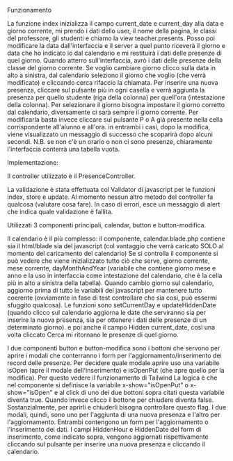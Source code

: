 Funzionamento

La funzione index inizializza il campo current_date e current_day alla data e giorno corrente, mi prendo i dati dello user, il nome della pagina, le classi del professore, gli studenti e chiamo la view teacher.presents.
Posso poi modificare la data dall'interfaccia e il server a quel punto riceverà il giorno e data che ho indicato io dal calendario e mi restituirà i dati delle presenze di quel giorno.
Quando atterro sull'interfaccia, avrò i dati delle presenze della classe del giorno corrente. Se voglio cambiare giorno clicco sulla data in alto a sinistra, dal calendario seleziono il giorno che voglio
(che verrà modificato) e cliccando cerca rifaccio la chiamata. 
Per inserire una nuova presenza, cliccare sul pulsante più in ogni casella e verrà aggiunta la presenza per quello studente (riga della colonna) per quell'ora (intestazione della colonna). Per selezionare il giorno bisogna impostare il giorno corretto dal calendario, diversamente ci sarà sempre il giorno corrente.
Per modificarla basta invece cliccare sul pulsante P o A già presente nella cella corrispondente all'alunno e all'ora.
in entrambi i casi, dopo la modifica, viene visualizzato un messaggio di successo che scoparirà dopo alcuni secondi.
N.B. se non c'è un orario o non ci sono presenze, chiaramente l'interfaccia conterrà una tabella vuota.


Implementazione:

Il controller utilizzato è il PresenceController. 

La validazione è stata effettuata col Validator di javascript per le funzioni index, store e update. Al momento nessun altro metodo del controller fa qualcosa (valutare cosa fare).
In caso di errori, esce un messaggio di alert che indica quale validazione è fallita.

Utilizzati 3 componenti principali, calendar, button e button-modifica.

Il calendario è il più complesso:
il componente, calendar.blade.php contiene sia il html/blade sia del javascript (col vantaggio che verrà caricato SOLO al momento del caricamento del calendario)
Se si controlla il componente si può vedere che viene inizializzato tutto ciò che serve, giorno corrente, mese corrente, dayMonthAndYear (variabile che contiene giorno mese e anno
e la uso in interfaccia come intestazione del calendario, che è la cella più in alto a sinistra della tabella).
Quando cambio giorno sul calendario, aggiorno prima di tutto le variabili del javascript per mantenere tutto coerente (ovviamente in fase di test controllare che sia così, può essermi sfuggito qualcosa).
Le funzioni sono setCurrentDay e updateHiddenDate (quando clicco sul calendario aggiorna le date che serviranno sia per inserire la nuova presenza, sia per ottenere i dati delle presenze di un determinato giorno).
e poi anche il campo Hidden current_date, così una volta cliccato Cerca mi ritornano le presenze di quel giorno.

I due componenti button e button-modifica sono i bottoni che servono per aprire i modali che conterranno i form per l'aggiornamento/inserimento dei record delle presenze.
Per decidere quale modale aprire uso una variabile isOpen (apre il modale dell'inserimento) e isOpenPut (che apre quello per la modifica). Per questo vedere il funzionamento di Tailwind
La logica è che nel componente si definisce la variabile x-show="isOpenPut" o x-show="isOpen" e al click di uno dei due bottoni sopra citati questa variabile diventa true. Quando invece clicco il bottone per chiudere
diventa false. Sostanzialmente, per aprirli e chiuderli bisogna controllare questo flag.
I due modali, quindi, sono uno per l'aggiunta di una nuova presenza e l'altro per l'aggiornamento.
Entrambi contengono un form per l'aggiornamento o l'inserimento dei dati. 
I campi HiddenHour e HiddenDate del form di inserimento, come indicato sopra, vengono aggiornati rispettivamente cliccando sul pulsante per inserire una nuova presenza e cliccando il calendario.
